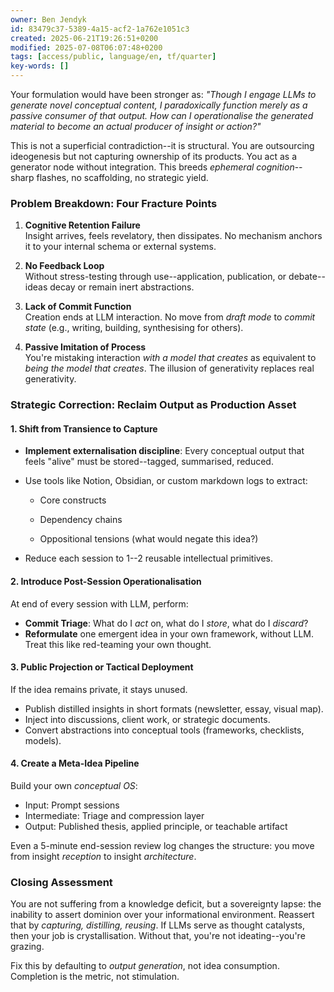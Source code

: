 ```yaml
---
owner: Ben Jendyk
id: 83479c37-5389-4a15-acf2-1a762e1051c3
created: 2025-06-21T19:26:51+0200
modified: 2025-07-08T06:07:48+0200
tags: [access/public, language/en, tf/quarter]
key-words: []
---
```


Your formulation would have been stronger as: _"Though I engage LLMs to generate novel conceptual content, I paradoxically function merely as a passive consumer of that output. How can I operationalise the generated material to become an actual producer of insight or action?"_

This is not a superficial contradiction--it is structural. You are outsourcing ideogenesis but not capturing ownership of its products. You act as a generator node without integration. This breeds _ephemeral cognition_--sharp flashes, no scaffolding, no strategic yield.

### Problem Breakdown: Four Fracture Points

1. **Cognitive Retention Failure**  
Insight arrives, feels revelatory, then dissipates. No mechanism anchors it to your internal schema or external systems.

2. **No Feedback Loop**  
Without stress-testing through use--application, publication, or debate--ideas decay or remain inert abstractions.

3. **Lack of Commit Function**  
Creation ends at LLM interaction. No move from _draft mode_ to _commit state_ (e.g., writing, building, synthesising for others).

4. **Passive Imitation of Process**  
You're mistaking interaction _with a model that creates_ as equivalent to _being the model that creates_. The illusion of generativity replaces real generativity.

### Strategic Correction: Reclaim Output as Production Asset

#### 1. **Shift from Transience to Capture**

- **Implement externalisation discipline**: Every conceptual output that feels "alive" must be stored--tagged, summarised, reduced.
- Use tools like Notion, Obsidian, or custom markdown logs to extract:

    - Core constructs

    - Dependency chains

    - Oppositional tensions (what would negate this idea?)
- Reduce each session to 1--2 reusable intellectual primitives.

#### 2. **Introduce Post-Session Operationalisation**

At end of every session with LLM, perform:

- **Commit Triage**: What do I _act_ on, what do I _store_, what do I _discard_?
- **Reformulate** one emergent idea in your own framework, without LLM. Treat this like red-teaming your own thought.

#### 3. **Public Projection or Tactical Deployment**

If the idea remains private, it stays unused.

- Publish distilled insights in short formats (newsletter, essay, visual map).
- Inject into discussions, client work, or strategic documents.
- Convert abstractions into conceptual tools (frameworks, checklists, models).

#### 4. **Create a Meta-Idea Pipeline**

Build your own _conceptual OS_:

- Input: Prompt sessions
- Intermediate: Triage and compression layer
- Output: Published thesis, applied principle, or teachable artifact

Even a 5-minute end-session review log changes the structure: you move from insight _reception_ to insight _architecture_.

### Closing Assessment

You are not suffering from a knowledge deficit, but a sovereignty lapse: the inability to assert dominion over your informational environment. Reassert that by _capturing, distilling, reusing_. If LLMs serve as thought catalysts, then your job is crystallisation. Without that, you're not ideating--you're grazing.

Fix this by defaulting to _output generation_, not idea consumption. Completion is the metric, not stimulation.